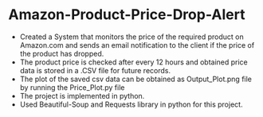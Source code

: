 # Amazon-Product-Price-Drop-Alert

- Created a System that monitors the price of the required product on Amazon.com and sends an email notification to the client if the price of the product has dropped.
- The product price is checked after every 12 hours and obtained price data is stored in a .CSV file for future records.
- The plot of the saved csv data can be obtained as Output_Plot.png file by running the Price_Plot.py file
- The project is implemented in python.
- Used Beautiful-Soup and Requests library in python for this project.
